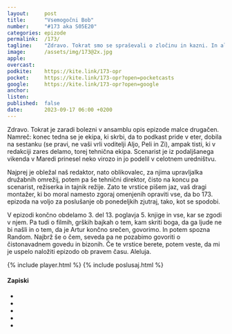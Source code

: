 ```yaml
---
layout: 	post
title:  	"Vsemogočni Bob"
number: 	"#173 aka S05E20"
categories:	epizode
permalink:	/173/
tagline: 	"Zdravo. Tokrat smo se spraševali o zločinu in kazni. In ali je strelski vod poštena kazen za direktorje zavarovalnic (ali bank)?"
image:		/assets/img/173@2x.jpg
apple:		
overcast:	
podkite:	https://kite.link/173-opr
pocket:		https://kite.link/173-opr?open=pocketcasts
google:		https://kite.link/173-opr?open=google
anchor:		
listen:		
published:	false
date: 		2023-09-17 06:00 +0200
---
```


Zdravo. Tokrat je zaradi bolezni v ansamblu opis epizode malce drugačen. Namreč: konec tedna se je ekipa, ki skrbi, da to podkast pride v eter, dobila na sestanku (se pravi, ne vaši vrli voditelji Aljo, Peli in Zi), ampak tisti, ki v redakciji zares delamo, torej tehnična ekipa. Scenarist je iz podaljšanega vikenda v Maredi prinesel neko virozo in jo podelil v celotnem uredništvu. 

Najprej je obležal naš redaktor, nato oblikovalec, za njima upravljalka družabnih omrežij, potem pa še tehnični direktor, čisto na koncu pa scenarist, režiserka in tajnik režije. Zato te vrstice pišem jaz, vaš dragi montažer, ki bo moral namesto zgoraj omenjenih opraviti vse, da bo 173. epizoda na voljo za poslušanje ob ponedeljkih zjutraj, tako, kot se spodobi. 

V epizodi končno obdelamo 3. del 13. poglavja 5. knjige in vse, kar se zgodi v njem. Pa tudi o filmih, grških bajkah o tem, kam skriti boga, da ga ljude ne bi našli in o tem, da je Artur končno srečen, govorimo. In potem spozna Random. Najbrž še o čem, seveda pa ne pozabimo govoriti o čistonavadnem govedu in bizonih. Če te vrstice berete, potem veste, da mi je uspelo naložiti epizodo ob pravem času. Aleluja. 

{% include player.html %}
{% include poslusaj.html %}

<!--break-->

#### Zapiski

- []()
- []()
- []()
- []()
- []()